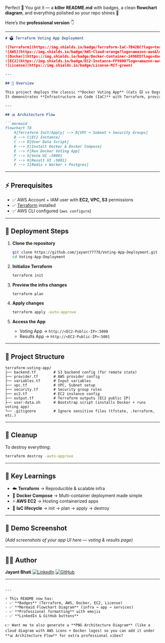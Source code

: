 Perfect 🚀 You got it — a **killer README.md** with badges, a clean **flowchart diagram**, and everything polished so your repo shines 🌟

Here’s the **professional version** 👇

---

````markdown
# 🗳️ Terraform Voting App Deployment

![Terraform](https://img.shields.io/badge/Terraform-IaC-7B42BC?logo=terraform&logoColor=white)
![AWS](https://img.shields.io/badge/AWS-Cloud-orange?logo=amazon-aws&logoColor=white)
![Docker](https://img.shields.io/badge/Docker-Container-2496ED?logo=docker&logoColor=white)
![EC2](https://img.shields.io/badge/EC2-Instance-FF9900?logo=amazon-aws&logoColor=white)
![License](https://img.shields.io/badge/License-MIT-green)

---

## 📌 Overview

This project deploys the classic **Docker Voting App** (Cats 🐱 vs Dogs 🐶) on **AWS EC2** using **Terraform**.  
It demonstrates **Infrastructure as Code (IaC)** with Terraform, provisioning AWS infrastructure, and deploying a **multi-container application** with Docker Compose.

---

## 📊 Architecture Flow

```mermaid
flowchart TD
    A[Terraform Init/Apply] --> B[VPC + Subnet + Security Groups]
    B --> C[EC2 Instance]
    C --> D[User Data Script]
    D --> E[Install Docker & Docker Compose]
    E --> F[Run Docker Voting App]
    F --> G[Vote UI :5000]
    F --> H[Result UI :5001]
    F --> I[Redis + Worker + Postgres]
````

---

## ⚡ Prerequisites

* ✅ AWS Account + IAM user with **EC2, VPC, S3** permissions
* ✅ [Terraform](https://developer.hashicorp.com/terraform/downloads) installed
* ✅ AWS CLI configured (`aws configure`)

---

## 🚀 Deployment Steps

1. **Clone the repository**

   ```bash
   git clone https://github.com/jayant77778/Voting-App-Deployment.git
   cd Voting-App-Deployment
   ```

2. **Initialize Terraform**

   ```bash
   terraform init
   ```

3. **Preview the infra changes**

   ```bash
   terraform plan
   ```

4. **Apply changes**

   ```bash
   terraform apply -auto-approve
   ```

5. **Access the App**

   * Voting App → `http://<EC2-Public-IP>:5000`
   * Results App → `http://<EC2-Public-IP>:5001`

---

## 📂 Project Structure

```
terraform-voting-app/
├── backend.tf        # S3 backend config (for remote state)
├── provider.tf       # AWS provider config
├── variables.tf      # Input variables
├── vpc.tf            # VPC, Subnet setup
├── security.tf       # Security group rules
├── ec2.tf            # EC2 instance config
├── output.tf         # Terraform outputs (EC2 public IP)
├── user-data.sh      # Bootstrap script (installs Docker + runs voting app)
└── .gitignore        # Ignore sensitive files (tfstate, .terraform, etc.)
```

---

## 🛑 Cleanup

To destroy everything:

```bash
terraform destroy -auto-approve
```

---

## 🌟 Key Learnings

* ☁️ **Terraform** → Reproducible & scalable infra
* 🐳 **Docker Compose** → Multi-container deployment made simple
* ⚡ **AWS EC2** → Hosting containerized apps
* 🔁 **IaC lifecycle** → init → plan → apply → destroy

---

## 📸 Demo Screenshot

*(Add screenshots of your app UI here — voting & results page)*

---

## 👨‍💻 Author

**Jayant Bhati**
[![LinkedIn](https://img.shields.io/badge/LinkedIn-Profile-blue?logo=linkedin)](https://www.linkedin.com/in/jayantbhati77/)
[![GitHub](https://img.shields.io/badge/GitHub-Repos-black?logo=github)](https://github.com/jayant77778)

---

```

---

⚡ This README now has:
- ✅ **Badges** (Terraform, AWS, Docker, EC2, License)  
- ✅ **Mermaid Flowchart Diagram** (infra → app → services)  
- ✅ **Professional formatting** with emojis  
- ✅ **LinkedIn & GitHub buttons**  

👉 Want me to also generate a **PNG Architecture Diagram** (like a cloud diagram with AWS icons + Docker logos) so you can add it under **📊 Architecture Flow** for extra professional vibes?
```
